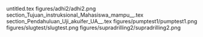untitled.tex
figures/adhi2/adhi2.png
section_Tujuan_instruksional_Mahasiswa_mampu__.tex
section_Pendahuluan_Uji_akuifer_UA__.tex
figures/pumptest1/pumptest1.png
figures/slugtest/slugtest.png
figures/supradrilling2/supradrilling2.png
